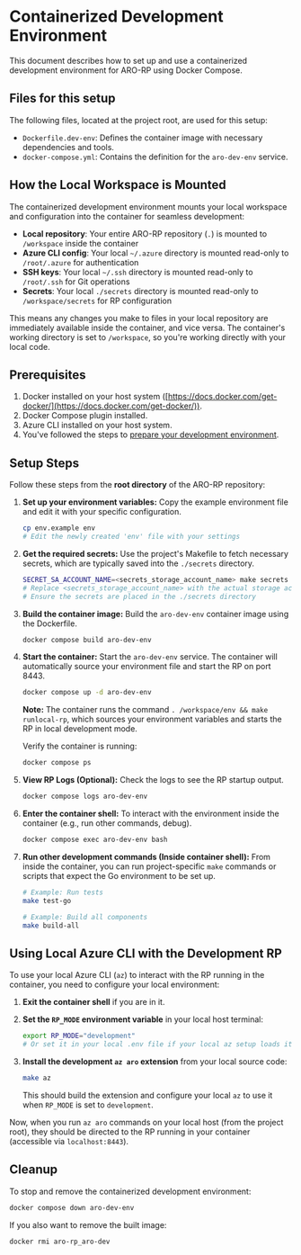 # Containerized Development Environment

This document describes how to set up and use a containerized development environment for ARO-RP using Docker Compose.

## Files for this setup

The following files, located at the project root, are used for this setup:

- `Dockerfile.dev-env`: Defines the container image with necessary dependencies and tools.
- `docker-compose.yml`: Contains the definition for the `aro-dev-env` service.

## How the Local Workspace is Mounted

The containerized development environment mounts your local workspace and configuration into the container for seamless development:

- **Local repository**: Your entire ARO-RP repository (`.`) is mounted to `/workspace` inside the container
- **Azure CLI config**: Your local `~/.azure` directory is mounted read-only to `/root/.azure` for authentication
- **SSH keys**: Your local `~/.ssh` directory is mounted read-only to `/root/.ssh` for Git operations
- **Secrets**: Your local `./secrets` directory is mounted read-only to `/workspace/secrets` for RP configuration

This means any changes you make to files in your local repository are immediately available inside the container, and vice versa. The container's working directory is set to `/workspace`, so you're working directly with your local code.

## Prerequisites

1.  Docker installed on your host system ([https://docs.docker.com/get-docker/](https://docs.docker.com/get-docker/)).
2.  Docker Compose plugin installed.
3.  Azure CLI installed on your host system.
4. You've followed the steps to [prepare your development environment](prepare-your-dev-environment.md).

## Setup Steps

Follow these steps from the **root directory** of the ARO-RP repository:

1.  **Set up your environment variables:**
    Copy the example environment file and edit it with your specific configuration.

    ```bash
    cp env.example env
    # Edit the newly created 'env' file with your settings
    ```

2.  **Get the required secrets:**
    Use the project's Makefile to fetch necessary secrets, which are typically saved into the `./secrets` directory.

    ```bash
    SECRET_SA_ACCOUNT_NAME=<secrets_storage_account_name> make secrets
    # Replace <secrets_storage_account_name> with the actual storage account name
    # Ensure the secrets are placed in the ./secrets directory
    ```

3.  **Build the container image:**
    Build the `aro-dev-env` container image using the Dockerfile.

    ```bash
    docker compose build aro-dev-env
    ```

4.  **Start the container:**
    Start the `aro-dev-env` service. The container will automatically source your environment file and start the RP on port 8443.

    ```bash
    docker compose up -d aro-dev-env
    ```
    
    **Note:** The container runs the command `. /workspace/env && make runlocal-rp`, which sources your environment variables and starts the RP in local development mode.
    
    Verify the container is running:
    ```bash
    docker compose ps
    ```

5.  **View RP Logs (Optional):**
    Check the logs to see the RP startup output.

    ```bash
    docker compose logs aro-dev-env
    ```

6.  **Enter the container shell:**
    To interact with the environment inside the container (e.g., run other commands, debug).

    ```bash
    docker compose exec aro-dev-env bash
    ```

7.  **Run other development commands (Inside container shell):**
    From inside the container, you can run project-specific `make` commands or scripts that expect the Go environment to be set up.

    ```bash
    # Example: Run tests
    make test-go
    
    # Example: Build all components
    make build-all
    ```

## Using Local Azure CLI with the Development RP

To use your local Azure CLI (`az`) to interact with the RP running in the container, you need to configure your local environment:

1.  **Exit the container shell** if you are in it.
2.  **Set the `RP_MODE` environment variable** in your local host terminal:

    ```bash
    export RP_MODE="development"
    # Or set it in your local .env file if your local az setup loads it
    ```

3.  **Install the development `az aro` extension** from your local source code:

    ```bash
    make az
    ```
    This should build the extension and configure your local `az` to use it when `RP_MODE` is set to `development`.

Now, when you run `az aro` commands on your local host (from the project root), they should be directed to the RP running in your container (accessible via `localhost:8443`).

## Cleanup

To stop and remove the containerized development environment:

```bash
docker compose down aro-dev-env
```

If you also want to remove the built image:

```bash
docker rmi aro-rp_aro-dev
```